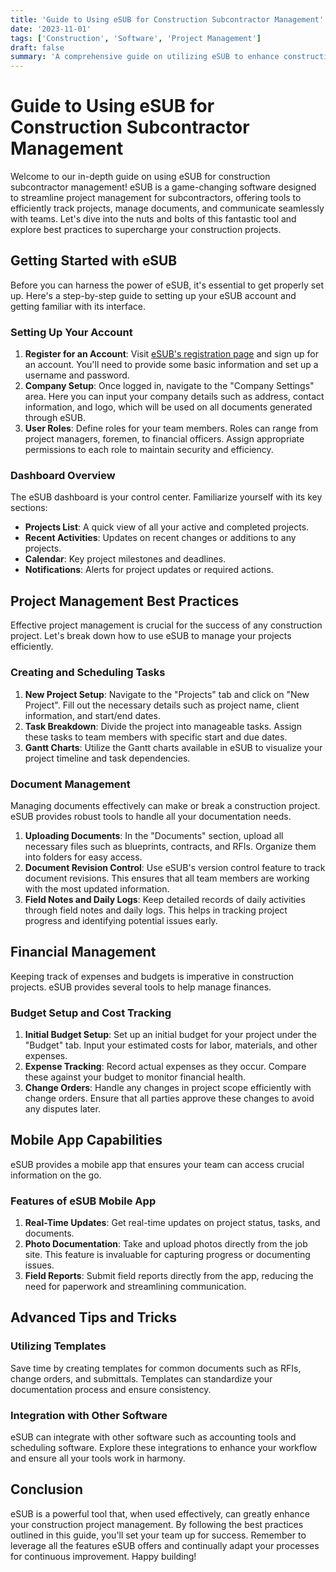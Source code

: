 ```yaml
---
title: 'Guide to Using eSUB for Construction Subcontractor Management'
date: '2023-11-01'
tags: ['Construction', 'Software', 'Project Management']
draft: false
summary: 'A comprehensive guide on utilizing eSUB to enhance construction subcontractor management. Learn tips, tricks, and best practices for maximizing productivity with this powerful tool.'
---
```


# Guide to Using eSUB for Construction Subcontractor Management

Welcome to our in-depth guide on using eSUB for construction subcontractor management! eSUB is a game-changing software designed to streamline project management for subcontractors, offering tools to efficiently track projects, manage documents, and communicate seamlessly with teams. Let's dive into the nuts and bolts of this fantastic tool and explore best practices to supercharge your construction projects.

## Getting Started with eSUB

Before you can harness the power of eSUB, it's essential to get properly set up. Here's a step-by-step guide to setting up your eSUB account and getting familiar with its interface.

### Setting Up Your Account

1. **Register for an Account**: Visit [eSUB's registration page](https://www.esub.com/) and sign up for an account. You'll need to provide some basic information and set up a username and password.
2. **Company Setup**: Once logged in, navigate to the "Company Settings" area. Here you can input your company details such as address, contact information, and logo, which will be used on all documents generated through eSUB.
3. **User Roles**: Define roles for your team members. Roles can range from project managers, foremen, to financial officers. Assign appropriate permissions to each role to maintain security and efficiency.

### Dashboard Overview

The eSUB dashboard is your control center. Familiarize yourself with its key sections:
- **Projects List**: A quick view of all your active and completed projects.
- **Recent Activities**: Updates on recent changes or additions to any projects.
- **Calendar**: Key project milestones and deadlines.
- **Notifications**: Alerts for project updates or required actions.

## Project Management Best Practices

Effective project management is crucial for the success of any construction project. Let's break down how to use eSUB to manage your projects efficiently.

### Creating and Scheduling Tasks

1. **New Project Setup**: Navigate to the "Projects" tab and click on "New Project". Fill out the necessary details such as project name, client information, and start/end dates.
2. **Task Breakdown**: Divide the project into manageable tasks. Assign these tasks to team members with specific start and due dates.
3. **Gantt Charts**: Utilize the Gantt charts available in eSUB to visualize your project timeline and task dependencies.

### Document Management

Managing documents effectively can make or break a construction project. eSUB provides robust tools to handle all your documentation needs.

1. **Uploading Documents**: In the "Documents" section, upload all necessary files such as blueprints, contracts, and RFIs. Organize them into folders for easy access.
2. **Document Revision Control**: Use eSUB's version control feature to track document revisions. This ensures that all team members are working with the most updated information.
3. **Field Notes and Daily Logs**: Keep detailed records of daily activities through field notes and daily logs. This helps in tracking project progress and identifying potential issues early.

## Financial Management

Keeping track of expenses and budgets is imperative in construction projects. eSUB provides several tools to help manage finances.

### Budget Setup and Cost Tracking

1. **Initial Budget Setup**: Set up an initial budget for your project under the "Budget" tab. Input your estimated costs for labor, materials, and other expenses.
2. **Expense Tracking**: Record actual expenses as they occur. Compare these against your budget to monitor financial health.
3. **Change Orders**: Handle any changes in project scope efficiently with change orders. Ensure that all parties approve these changes to avoid any disputes later.

## Mobile App Capabilities

eSUB provides a mobile app that ensures your team can access crucial information on the go.

### Features of eSUB Mobile App

1. **Real-Time Updates**: Get real-time updates on project status, tasks, and documents.
2. **Photo Documentation**: Take and upload photos directly from the job site. This feature is invaluable for capturing progress or documenting issues.
3. **Field Reports**: Submit field reports directly from the app, reducing the need for paperwork and streamlining communication.

## Advanced Tips and Tricks

### Utilizing Templates

Save time by creating templates for common documents such as RFIs, change orders, and submittals. Templates can standardize your documentation process and ensure consistency.

### Integration with Other Software

eSUB can integrate with other software such as accounting tools and scheduling software. Explore these integrations to enhance your workflow and ensure all your tools work in harmony.

## Conclusion

eSUB is a powerful tool that, when used effectively, can greatly enhance your construction project management. By following the best practices outlined in this guide, you'll set your team up for success. Remember to leverage all the features eSUB offers and continually adapt your processes for continuous improvement. Happy building!